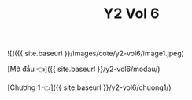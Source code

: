 ﻿---
layout: post
title: Y2 Vol 6
---

![]({{ site.baseurl }}/images/cote/y2-vol6/image1.jpeg)

[Mở đầu 👈]({{ site.baseurl }}/y2-vol6/modau/)

[Chương 1 👈]({{ site.baseurl }}/y2-vol6/chuong1/)


